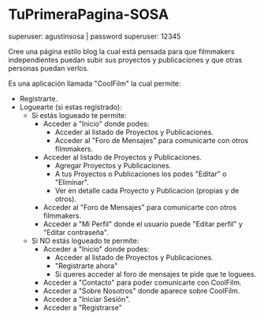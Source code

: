 # TuPrimeraPagina-SOSA
superuser: agustinsosa |
password superuser: 12345

Cree una página estilo blog la cual está pensada para que filmmakers independientes puedan subir sus proyectos y publicaciones y que otras personas puedan verlos.

Es una aplicación llamada "CoolFilm" la cual permite:

- Registrarte.
- Loguearte (si estas registrado):
  - Si estás logueado te permite:
    - Acceder a "Inicio" donde podes:
        - Acceder al listado de Proyectos y Publicaciones.
        - Acceder al "Foro de Mensajes" para comunicarte con otros filmmakers.
    - Acceder al listado de Proyectos y Publicaciones.
        - Agregar Proyectos y Publicaciones.
        - A tus Proyectos o Publicaciones los podes "Editar" o "Eliminar".
        - Ver en detalle cada Proyecto y Publicacion (propias y de otros). 
    - Acceder al "Foro de Mensajes" para comunicarte con otros filmmakers.
    - Acceder a "Mi Perfil" donde el usuario puede "Editar perfil" y "Editar contraseña".
  - Si NO estás logueado te permite:
    - Acceder a "Inicio" donde podes:
      - Acceder al listado de Proyectos y Publicaciones.
      - "Registrarte ahora"
      - Si queres acceder al foro de mensajes te pide que te loguees.
    - Acceder a "Contacto" para poder comunicarte con CoolFilm.
    - Acceder a "Sobre Nosotros" donde aparece sobre CoolFilm.
    - Acceder a "Iniciar Sesión".
    - Acceder a "Registrarse"
